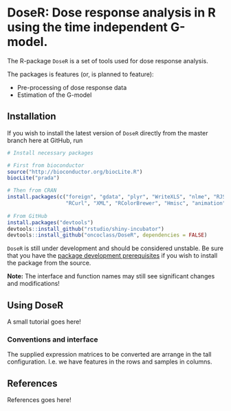 DoseR: Dose response analysis in R using the time independent G-model. 
=================================

The R-package `DoseR` is a set of tools used for dose response analysis.

The packages is features (or, is planned to feature):
* Pre-processing of dose response data
* Estimation of the G-model


Installation
------------
If you wish to install the latest version of `DoseR` directly from the master branch here at GitHub, run 

```R
# Install necessary packages 

# First from bioconductor
source("http://bioconductor.org/biocLite.R")
biocLite("prada")

# Then from CRAN
install.packages(c("foreign", "gdata", "plyr", "WriteXLS", "nlme", "RJSONIO",
                   "RCurl", "XML", "RColorBrewer", "Hmisc", "animation", "selectr"))
                   
# From GitHub 
install.packages("devtools")
devtools::install_github("rstudio/shiny-incubator")
devtools::install_github("oncoclass/DoseR", dependencies = FALSE)
```

`DoseR` is still under development and should be considered unstable. Be sure that you have the [package development prerequisites](http://www.rstudio.com/ide/docs/packages/prerequisites) if you wish to install the package from the source.

**Note:** The interface and function names may still see significant changes and
modifications!


Using DoseR
----------
A small tutorial goes here!

### Conventions and interface
The supplied expression matrices to be converted are arrange in the tall 
configuration. I.e. we have features in the rows and samples in columns.


References
----------
References goes here!
